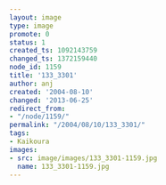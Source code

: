 ```yaml
---
layout: image
type: image
promote: 0
status: 1
created_ts: 1092143759
changed_ts: 1372159440
node_id: 1159
title: '133_3301'
author: anj
created: '2004-08-10'
changed: '2013-06-25'
redirect_from:
- "/node/1159/"
permalink: "/2004/08/10/133_3301/"
tags:
- Kaikoura
images:
- src: image/images/133_3301-1159.jpg
  name: 133_3301-1159.jpg
---
```


